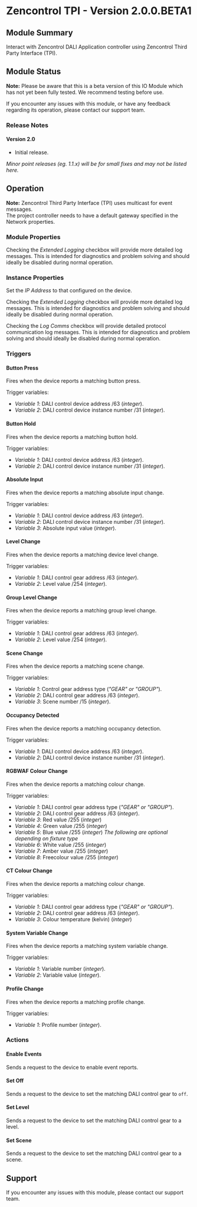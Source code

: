 # Zencontrol TPI - Version 2.0.0.BETA1

[//]: # (THIS IS WHAT A COMMENT LOOKS LIKE)

[//]: # (Properties should be surrounded by eg. *Property Name*)
[//]: # (Values and options should be surrounded by eg. <code>Value</code>)

## Module Summary

[//]: # (Brief description of the module; usually the same as the description in the package)

Interact with Zencontrol DALI Application controller using Zencontrol Third Party Interface (TPI).

## Module Status

[//]: # (UNCOMMENT AND DELETE AS APPROPRIATE)
[//]: # (This IO Module is stable and has been tested internally.)
**Note:** Please be aware that this is a beta version of this IO Module which has not yet been fully tested. We recommend testing before use.

[//]: # (Always required)
If you encounter any issues with this module, or have any feedback regarding its operation, please contact our support team.

[//]: # (### Module Scope)
[//]: # (If important to mention explain the limitations and things this module cannot perform)

### Release Notes

#### Version 2.0

* Initial release.

[//]: # (Always required)
*Minor point releases (eg. 1.1.x) will be for small fixes and may not be listed here.*

[//]: # (## Requirements)
[//]: # (Mention any pre-requisites needed before setting up the module in terms of hardware, subscriptions, APIs)

[//]: # (## Configuration)
[//]: # (Mention any setup aspects the user should note that are generally done outside the Designer interface)

## Operation

[//]: # (Give operational details linked to using Instance Properties, Triggers, Conditions, Actions, Variables associated with the module's operation)

**Note:** Zencontrol Third Party Interface (TPI) uses multicast for event messages.\
The project controller needs to have a default gateway specified in the Network properties.

### Module Properties

Checking the *Extended Logging* checkbox will provide more detailed log messages. This is intended for diagnostics and problem solving and should ideally be disabled during normal operation.

### Instance Properties

[//]: # (### List instance properties and their function)

Set the *IP Address* to that configured on the device.

Checking the *Extended Logging* checkbox will provide more detailed log messages. This is intended for diagnostics and problem solving and should ideally be disabled during normal operation.

Checking the *Log Comms* checkbox will provide detailed protocol communication log messages. This is intended for diagnostics and problem solving and should ideally be disabled during normal operation.

### Triggers

[//]: # (Start with a verb such as "Fires when..." or "Receives...")

#### Button Press

Fires when the device reports a matching button press.

Trigger variables:

* *Variable 1*: DALI control device address /63 (*integer*).
* *Variable 2*: DALI control device instance number /31 (*integer*).

#### Button Hold

Fires when the device reports a matching button hold.

Trigger variables:

* *Variable 1*: DALI control device address /63 (*integer*).
* *Variable 2*: DALI control device instance number /31 (*integer*).

#### Absolute Input

Fires when the device reports a matching absolute input change.

Trigger variables:

* *Variable 1*: DALI control device address /63 (*integer*).
* *Variable 2*: DALI control device instance number /31 (*integer*).
* *Variable 3*: Absolute input value (*integer*).

#### Level Change

Fires when the device reports a matching device level change.

Trigger variables:

* *Variable 1*: DALI control gear address /63 (*integer*).
* *Variable 2*: Level value /254 (*integer*).

#### Group Level Change

Fires when the device reports a matching group level change.

Trigger variables:

* *Variable 1*: DALI control gear address /63 (*integer*).
* *Variable 2*: Level value /254 (*integer*).

#### Scene Change

Fires when the device reports a matching scene change.

Trigger variables:

* *Variable 1*: Control gear address type (*"GEAR" or "GROUP"*).
* *Variable 2*: DALI control gear address /63 (*integer*).
* *Variable 3*: Scene number /15 (*integer*).

#### Occupancy Detected

Fires when the device reports a matching occupancy detection.

Trigger variables:

* *Variable 1*: DALI control device address /63 (*integer*).
* *Variable 2*: DALI control device instance number /31 (*integer*).

#### RGBWAF Colour Change

Fires when the device reports a matching colour change.

Trigger variables:

* *Variable 1*: DALI control gear address type (*"GEAR" or "GROUP"*).
* *Variable 2*: DALI control gear address /63 (*integer*).
* *Variable 3*: Red value /255 (*integer*)
* *Variable 4*: Green value /255 (*integer*)
* *Variable 5*: Blue value /255 (*integer*)
*The following are optional depending on fixture type*
* *Variable 6*: White value /255 (*integer*)
* *Variable 7*: Amber value /255 (*integer*)
* *Variable 8*: Freecolour value /255 (*integer*)

#### CT Colour Change

Fires when the device reports a matching colour change.

Trigger variables:

* *Variable 1*: DALI control gear address type (*"GEAR" or "GROUP"*).
* *Variable 2*: DALI control gear address /63 (*integer*).
* *Variable 3*: Colour temperature (kelvin) (*integer*)

#### System Variable Change

Fires when the device reports a matching system variable change.

Trigger variables:

* *Variable 1*: Variable number (*integer*).
* *Variable 2*: Variable value (*integer*).

#### Profile Change

Fires when the device reports a matching profile change.

Trigger variables:

* *Variable 1*: Profile number (*integer*).

### Actions

[//]: # (Start with a verb such as "Requests..." or "Starts...")

#### Enable Events

Sends a request to the device to enable event reports.

#### Set Off

Sends a request to the device to set the matching DALI control gear to `off`.

#### Set Level

Sends a request to the device to set the matching DALI control gear to a level.

#### Set Scene

Sends a request to the device to set the matching DALI control gear to a scene.

## Support

[//]: # (Always required)
If you encounter any issues with this module, please contact our support team.

[//]: # (### Module Use Example)
[//]: # (If relevant to documentation give examples of module use)

[//]: # (### Further Notes)
[//]: # (Possible location for further notes, may not be used)
